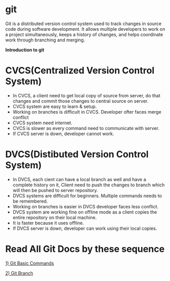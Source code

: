 # git
Git is a distributed version control system used to track changes in source code during software development. It allows multiple developers to work on a project simultaneously, keeps a history of changes, and helps coordinate work through branching and merging.

**Introduction to git**

# CVCS(Centralized Version Control System)
- In CVCS, a client need to get local copy of source from server, do that changes and commit those changes to central source on server.
- CVCS system are easy to learn & setup.
- Working on branches is difficult in CVCS. Developer ofter faces merge conflict
- CVCS system need internet.
- CVCS is slower as every command need to communicate with server.
- If CVCS server is down, developer cannot work.

# DVCS(Distibuted Version Control System)
- In DVCS, each cient can have a local branch as well and have a complete history on it, Client need to push the changes to branch which will then be pushed to server repository.
- DVCS systems are difficult for beginners. Multiple commands needs to be remembered.
- Working on branches is easier in DVCS developer faces less conflict.
- DVCS system are working fine on offline mode as a client copies the entire repository on their local machine.
- It is faster because it uses offline.
- If DVCS server is down, developer can work using their local copies.

# Read All Git Docs by these sequence
[1) Git Basic Commands](https://github.com/herrry107/Jenkins/tree/main/git-basic-commands)

[2) Git Branch](https://github.com/herrry107/Jenkins/tree/main/branch)